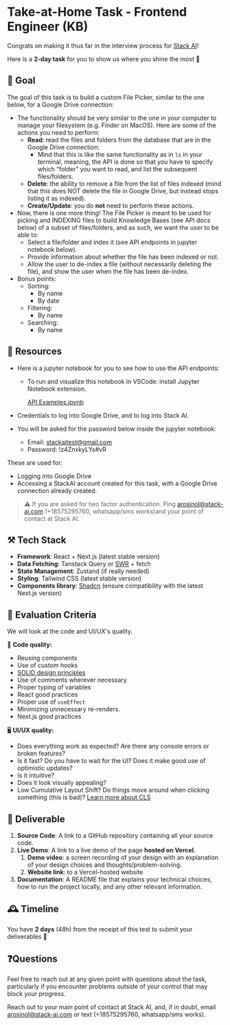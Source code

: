 # Take-at-Home Task - Frontend Engineer (KB)

Congrats on making it thus far in the interview process for [Stack AI](https://stack.ai/)!

Here is a **2-day task** for you to show us where you shine the most 🙂

## 🥅 Goal

The goal of this task is to build a custom File Picker, similar to the one below, for a Google Drive connection:

- The functionality should be very similar to the one in your computer to manage your filesystem (e.g. Finder on MacOS). Here are some of the actions you need to perform:
  - **Read**: read the files and folders from the database that are in the Google Drive connection:
    - Mind that this is like the same functionality as in `ls` in your terminal, meaning, the API is done so that you have to specify which “folder” you want to read, and list the subsequent files/folders.
  - **Delete**: the ability to remove a file from the list of files indexed (mind that this does NOT delete the file in Google Drive, but instead stops listing it as indexed).
  - **Create/Update**: you do **not** need to perform these actions.
- Now, there is one more thing! The File Picker is meant to be used for picking and INDEXING files to build Knowledge Bases (see API docs below) of a subset of files/folders, and as such, we want the user to be able to:
  - Select a file/folder and index it (see API endpoints in jupyter notebook below).
  - Provide information about whether the file has been indexed or not.
  - Allow the user to de-index a file (without necessarily deleting the file), and show the user when the file has been de-index.
- Bonus points:
  - Sorting:
    - By name
    - By date
  - Filtering:
    - By name
  - Searching:
    - By name

## 📔 Resources

- Here is a jupyter notebook for you to see how to use the API endpoints:

  - To run and visualize this notebook in VSCode: install Jupyter Notebook extension.

    [API Examples.ipynb](./API%20Examples.ipynb)

- Credentials to log into Google Drive, and to log into Stack AI.

- You will be asked for the password below inside the jupyter notebook:

  - Email: [stackaitest@gmail.com](mailto:stackaitest@gmail.com)
  - Password: !z4ZnxkyLYs#vR

These are used for:

- Logging into Google Drive
- Accessing a StackAI account created for this task, with a Google Drive connection already created.

> ⚠️ If you are asked for two factor authentication. Ping [arosinol@stack-ai.com](mailto:arosinol@stack-ai.com) (+18575295760, whatsapp/sms works)and your point of contact at Stack AI.

## ⚒️ **Tech Stack**

- **Framework**: React + Next.js (latest stable version)
- **Data Fetching**: Tanstack Query or [SWR](https://swr.vercel.app/) + fetch
- **State Management**: Zustand (if really needed)
- **Styling**: Tailwind CSS (latest stable version)
- **Components library**: [Shadcn](https://ui.shadcn.com/) (ensure compatibility with the latest Next.js version)

## 📓 Evaluation Criteria

We will look at the code and UI/UX's quality.

🎼 **Code quality:**

- Reusing components
- Use of custom hooks
- [SOLID design principles](https://medium.com/byborg-engineering/applying-solid-to-react-ca6d1ff926a4)
- Use of comments wherever necessary
- Proper typing of variables
- React good practices
- Proper use of `useEffect`
- Minimizing unnecessary re-renders.
- Next.js good practices

🖥️ **UI/UX quality:**

- Does everything work as expected? Are there any console errors or broken features?
- Is it fast? Do you have to wait for the UI? Does it make good use of optimistic updates?
- Is it intuitive?
- Does it look visually appealing?
- Low Cumulative Layout Shift? Do things move around when clicking something (this is bad)? [Learn more about CLS](https://vercel.com/docs/speed-insights/metrics#cumulative-layout-shift-cls)

## 🔖 Deliverable

1. **Source Code**: A link to a GitHub repository containing all your source code.
2. **Live Demo**: A link to a live demo of the page **hosted on Vercel.**
    1. **Demo video**: a screen recording of your design with an explanation of your design choices and thoughts/problem-solving.
    2. **Website link**: to a Vercel-hosted website
3. **Documentation**: A README file that explains your technical choices, how to run the project locally, and any other relevant information.

## 🕰️ Timeline

You have **2 days** (48h) from the receipt of this test to submit your deliverables 🚀

## ❓Questions

Feel free to reach out at any given point with questions about the task, particularly if you encounter problems outside of your control that may block your progress.

Reach out to your main point of contact at Stack AI, and, if in doubt, email [arosinol@stack-ai.com](mailto:arosinol@stack-ai.com) or text (+18575295760, whatsapp/sms works).
